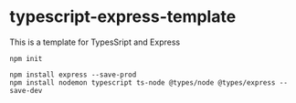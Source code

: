 # typescript-express-template
 This is a template for TypesSript and Express

```
npm init
```

```
npm install express --save-prod
npm install nodemon typescript ts-node @types/node @types/express --save-dev
```
